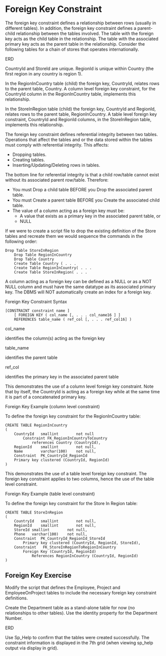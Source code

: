 ﻿# Foreign Key Constraint

The foreign key constraint defines a relationship between rows (usually in different tables). In addition, the foreign key constraint defines a parent-child relationship between the tables involved. The table with the foreign key acts as the child table in the relationship. The table with the associated primary key acts as the parent table in the relationship. Consider the following tables for a chain of stores that operates internationally.

ERD

CountryId and StoreId are unique. RegionId is unique within Country (the first region in any country is region 1).

In the RegionInCountry table (child) the foreign key, CountryId, relates rows to the parent table, Country. A column level foreign key constraint, for the CountryId column in the RegionInCountry table, implements this relationship.

In the StoreInRegion table (child) the foreign key, CountryId and RegionId, relates rows to the parent table, RegionInCountry. A table level foreign key constraint, CountryId and RegionId columns, in the StoreInRegion table, implements this relationship.

The foreign key constraint defines referential integrity between two tables. Operations that affect the tables and or the data stored within the tables must comply with referential integrity. This affects:

-   Dropping tables.
-   Creating tables.
-   Inserting/Updating/Deleting rows in tables.

The bottom line for referential integrity is that a child row/table cannot exist without its associated parent row/table. Therefore:

-   You must Drop a child table BEFORE you Drop the associated parent table.
-   You must Create a parent table BEFORE you Create the associated child table.
-   The value of a column acting as a foreign key must be:
    -   A value that exists as a primary key in the associated parent table, or
    -   NULL

If we were to create a script file to drop the existing definition of the Store tables and recreate them we would sequence the commands in the following order:

```
Drop Table StoreInRegion
	Drop Table RegionInCountry
	Drop Table Country
	Create Table Country ( . . . 
	Create Table RegionInCountry( . . . 
	Create Table StoreInRegion( . . .
```

A column acting as a foreign key can be defined as a NULL or as a NOT NULL column and must have the same datatype as its associated primary key. The DBMS will NOT automatically create an index for a foreign key.

Foreign Key Constraint Syntax

```
[CONSTRAINT constraint name ]
    [ FOREIGN KEY ( col_name [, . . . col_name16 ] ]
    REFERENCES table_name ( ref_col [, . . . ref_col16] )
```

col_name

identifies the column(s) acting as the foreign key

table_name

identifies the parent table

ref_col

identifies the primary key in the associated parent table

This demonstrates the use of a column level foreign key constraint. Note that by itself, the CountryId is acting as a foreign key while at the same time it is part of a concatenated primary key.

Foreign Key Example (column level constraint)

To define the foreign key constraint for the RegionInCountry table:

```
CREATE TABLE RegionInCountry
(
    CountryId	smallint		not null
        Constraint FK_RegionInCountryToCountry
            references Country (CountryId),
    RegionId	smallint		not null,
    Name		varchar(100) 	not null,
    Constraint	PK_CountryId_RegionId 
    Primary key clustered (CountryId, RegionId)
)
```

This demonstrates the use of a table level foreign key constraint. The foreign key constraint applies to two columns, hence the use of the table level constraint.

Foreign Key Example (table level constraint)

To define the foreign key constraint for the Store In Region table:

```
CREATE TABLE StoreInRegion
(
    CountryId	smallint		not null,
    RegionId	smallint		not null,
    StoreId	smallint		not null,
    Phone	varchar(100) 	not null,
    Constraint	PK_CountryId_RegionId_StoreId 
        Primary key clustered (CountryId, RegionId, StoreId),
    Constraint	 FK_StoreInRegionToRegionInCountry 
        Foreign Key (CountryId, RegionId)
            References RegionInCountry (CountryId, RegionId)
)
```

## Foreign Key Exercise

Modify the script that defines the Employee, Project and EmployeeOnProject tables to include the necessary foreign key constraint definitions.

Create the Department table as a stand-alone table for now (no relationships to other tables). Use the identity property for the Department Number.

ERD

Use Sp\_Help to confirm that the tables were created successfully. The constraint information is displayed in the 7th grid (when viewing sp\_help output via display in grid).